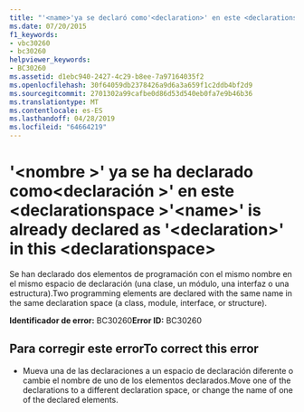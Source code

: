 ```yaml
---
title: "'<name>'ya se declaró como'<declaration>' en este <declarationspace>"
ms.date: 07/20/2015
f1_keywords:
- vbc30260
- bc30260
helpviewer_keywords:
- BC30260
ms.assetid: d1ebc940-2427-4c29-b8ee-7a97164035f2
ms.openlocfilehash: 30f64059db2378426a9d6a3a659f1c2ddb4bf2d9
ms.sourcegitcommit: 2701302a99cafbe0d86d53d540eb0fa7e9b46b36
ms.translationtype: MT
ms.contentlocale: es-ES
ms.lasthandoff: 04/28/2019
ms.locfileid: "64664219"
---
```

# <a name="name-is-already-declared-as-declaration-in-this-declarationspace"></a><span data-ttu-id="3bec0-102">'\<nombre >' ya se ha declarado como\<declaración >' en este \<declarationspace ></span><span class="sxs-lookup"><span data-stu-id="3bec0-102">'\<name>' is already declared as '\<declaration>' in this \<declarationspace></span></span>
<span data-ttu-id="3bec0-103">Se han declarado dos elementos de programación con el mismo nombre en el mismo espacio de declaración (una clase, un módulo, una interfaz o una estructura).</span><span class="sxs-lookup"><span data-stu-id="3bec0-103">Two programming elements are declared with the same name in the same declaration space (a class, module, interface, or structure).</span></span>  
  
 <span data-ttu-id="3bec0-104">**Identificador de error:** BC30260</span><span class="sxs-lookup"><span data-stu-id="3bec0-104">**Error ID:** BC30260</span></span>  
  
## <a name="to-correct-this-error"></a><span data-ttu-id="3bec0-105">Para corregir este error</span><span class="sxs-lookup"><span data-stu-id="3bec0-105">To correct this error</span></span>  
  
- <span data-ttu-id="3bec0-106">Mueva una de las declaraciones a un espacio de declaración diferente o cambie el nombre de uno de los elementos declarados.</span><span class="sxs-lookup"><span data-stu-id="3bec0-106">Move one of the declarations to a different declaration space, or change the name of one of the declared elements.</span></span>